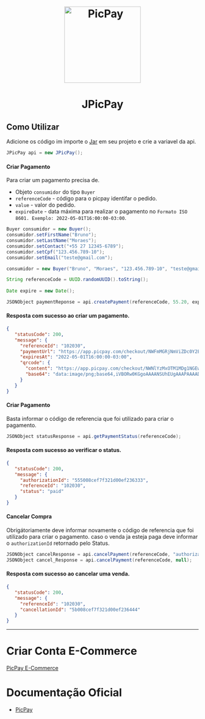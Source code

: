 <h1 align="center">
    <img alt="PicPay" width="200px" src="https://www.picpay.com/static/images/new/home/ppay-icon.png">
</h1>

<h1 align="center">
JPicPay
</h1>

## Como Utilizar

Adicione os código im importe o [Jar](https://github.com/BrunoMoraes-Z/JPicPay/releases) em seu projeto e crie a variavel da api.

 ```java
 JPicPay api = new JPicPay();
 ```
 #### Criar Pagamento 
 Para criar um pagamento precisa de.
  - Objeto `consumidor` do tipo `Buyer`
  - `referenceCode` - código para o picpay identifar o pedido.
  - `value` - valor do pedido.
  - `expireDate` - data máxima para realizar o pagamento no `Formato ISO 8601. Exemplo: 2022-05-01T16:00:00-03:00`.
 
 ```java
 Buyer consumidor = new Buyer();
 consumidor.setFirstName("Bruno");
 consumidor.setLastName("Moraes");
 consumidor.setContact("+55 27 12345-6789");
 consumidor.setCpf("123.456.789-10");
 consumidor.setEmail("teste@gmail.com");

 consumidor = new Buyer("Bruno", "Moraes", "123.456.789-10", "teste@gmail.com", "+55 27 12345-6789");

 String referenceCode = UUID.randomUUID().toString();
        
 Date expire = new Date();

 JSONObject paymentReponse = api.createPayment(referenceCode, 55.20, expire, consumidor);
 ```
 #### Resposta com sucesso ao criar um pagamento.
 
 ```json
 {
    "statusCode": 200,
    "message": {
      "referenceId": "102030",
      "paymentUrl": "https://app.picpay.com/checkout/NWFmMGRjNmViZDc0Y2EwMDMwNzZlYzEw",
      "expiresAt": "2022-05-01T16:00:00-03:00",
      "qrcode": {
        "content": "https://app.picpay.com/checkout/NWNlYzMxOTM1MDg1NGEwMDIwMzUxODcy",
        "base64": "data:image/png;base64,iVBORw0KGgoAAAANSUhEUgAAAPAAAADwCAYAAAA+VemSAAAgAEl...="
      }
    }
 }
 ```
 
 #### Criar Pagamento
 Basta informar o código de referencia que foi utilizado para criar o pagamento.
 
 ```java
 JSONObject statusResponse = api.getPaymentStatus(referenceCode);
 ```
 
 #### Resposta com sucesso ao verificar o status.
 
 ```json
 {
    "statusCode": 200,
    "message": {
      "authorizationId": "555008cef7f321d00ef236333",
      "referenceId": "102030",
      "status": "paid"
    }
 }
 ```
 
 #### Cancelar Compra
 Obrigátoriamente deve informar novamente o código de referencia que foi utilizado para criar o pagamento.
 caso o venda ja esteja paga deve informar o `authorizationId` retornado pelo Status.
 
 ```java
 JSONObject cancelResponse = api.cancelPayment(referenceCode, "authorizationId");
 JSONObject cancel_Response = api.cancelPayment(referenceCode, null);
 ```
 
 #### Resposta com sucesso ao cancelar uma venda.
 
 ```json
 {
    "statusCode": 200,
    "message": {
      "referenceId": "102030",
      "cancellationId": "5b008cef7f321d00ef236444"
    }
 }
 ```
 
 ---
 # Criar Conta E-Commerce
 [PicPay E-Commerce](https://ecommerce.picpay.com)
 
 # Documentação Oficial
 - [PicPay](https://ecommerce.picpay.com/doc/#)
